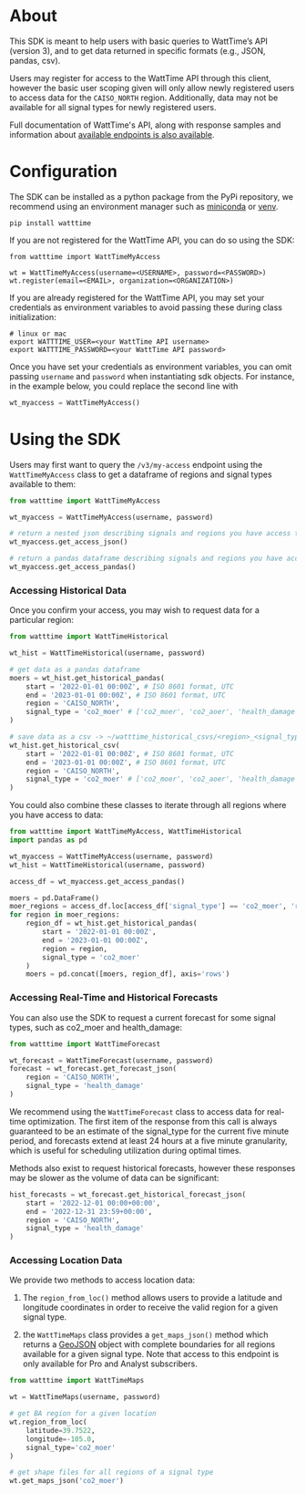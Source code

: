 # About
This SDK is meant to help users with basic queries to WattTime’s API (version 3), and to get data returned in specific formats (e.g., JSON, pandas, csv).

Users may register for access to the WattTime API through this client, however the basic user scoping given will only allow newly registered users to access data for the `CAISO_NORTH` region. Additionally, data may not be available for all signal types for newly registered users.

Full documentation of WattTime's API, along with response samples and information about [available endpoints is also available](https://docs.watttime.org/).

# Configuration
The SDK can be installed as a python package from the PyPi repository, we recommend using an environment manager such as [miniconda](https://docs.conda.io/projects/miniconda/en/latest/) or [venv](https://docs.python.org/3/library/venv.html).
```
pip install watttime
```

If you are not registered for the WattTime API, you can do so using the SDK:
```
from watttime import WattTimeMyAccess

wt = WattTimeMyAccess(username=<USERNAME>, password=<PASSWORD>)
wt.register(email=<EMAIL>, organization=<ORGANIZATION>)

```

If you are already registered for the WattTime API, you may set your credentials as environment variables to avoid passing these during class initialization:
```
# linux or mac
export WATTTIME_USER=<your WattTime API username>
export WATTTIME_PASSWORD=<your WattTime API password>
```

Once you have set your credentials as environment variables, you can omit passing `username` and `password` when instantiating sdk objects. For instance, in the example below, you could replace the second line with

```python
wt_myaccess = WattTimeMyAccess()
```

# Using the SDK
Users may first want to query the `/v3/my-access` endpoint using the `WattTimeMyAccess` class to get a dataframe of regions and signal types available to them:

```python
from watttime import WattTimeMyAccess

wt_myaccess = WattTimeMyAccess(username, password)

# return a nested json describing signals and regions you have access to
wt_myaccess.get_access_json()

# return a pandas dataframe describing signals and regions you have access to
wt_myaccess.get_access_pandas()
```

### Accessing Historical Data

Once you confirm your access, you may wish to request data for a particular region:

```python
from watttime import WattTimeHistorical

wt_hist = WattTimeHistorical(username, password)

# get data as a pandas dataframe
moers = wt_hist.get_historical_pandas(
    start = '2022-01-01 00:00Z', # ISO 8601 format, UTC
    end = '2023-01-01 00:00Z', # ISO 8601 format, UTC
    region = 'CAISO_NORTH',
    signal_type = 'co2_moer' # ['co2_moer', 'co2_aoer', 'health_damage', etc.]
)

# save data as a csv -> ~/watttime_historical_csvs/<region>_<signal_type>_<start>_<end>.csv
wt_hist.get_historical_csv(
    start = '2022-01-01 00:00Z', # ISO 8601 format, UTC
    end = '2023-01-01 00:00Z', # ISO 8601 format, UTC
    region = 'CAISO_NORTH',
    signal_type = 'co2_moer' # ['co2_moer', 'co2_aoer', 'health_damage', etc.]
)
```

You could also combine these classes to iterate through all regions where you have access to data:

```python
from watttime import WattTimeMyAccess, WattTimeHistorical
import pandas as pd

wt_myaccess = WattTimeMyAccess(username, password)
wt_hist = WattTimeHistorical(username, password)

access_df = wt_myaccess.get_access_pandas()

moers = pd.DataFrame()
moer_regions = access_df.loc[access_df['signal_type'] == 'co2_moer', 'region'].unique()
for region in moer_regions:
    region_df = wt_hist.get_historical_pandas(
        start = '2022-01-01 00:00Z',
        end = '2023-01-01 00:00Z',
        region = region,
        signal_type = 'co2_moer'
    )
    moers = pd.concat([moers, region_df], axis='rows')
```

### Accessing Real-Time and Historical Forecasts
You can also use the SDK to request a current forecast for some signal types, such as co2_moer and health_damage:

```python
from watttime import WattTimeForecast

wt_forecast = WattTimeForecast(username, password)
forecast = wt_forecast.get_forecast_json(
    region = 'CAISO_NORTH',
    signal_type = 'health_damage'
)

```
We recommend using the `WattTimeForecast` class to access data for real-time optimization. The first item of the response from this call is always guaranteed to be an estimate of the signal_type for the current five minute period, and forecasts extend at least 24 hours at a five minute granularity, which is useful for scheduling utilization during optimal times.

Methods also exist to request historical forecasts, however these responses may be slower as the volume of data can be significant:
```python
hist_forecasts = wt_forecast.get_historical_forecast_json(
    start = '2022-12-01 00:00+00:00',
    end = '2022-12-31 23:59+00:00',
    region = 'CAISO_NORTH',
    signal_type = 'health_damage'
)
```

### Accessing Location Data
We provide two methods to access location data:

1) The `region_from_loc()` method allows users to provide a latitude and longitude coordinates in order to receive the valid region for a given signal type.

2) the `WattTimeMaps` class provides a `get_maps_json()` method which returns a [GeoJSON](https://en.wikipedia.org/wiki/GeoJSON) object with complete boundaries for all regions available for a given signal type. Note that access to this endpoint is only available for Pro and Analyst subscribers. 

```python
from watttime import WattTimeMaps

wt = WattTimeMaps(username, password)

# get BA region for a given location
wt.region_from_loc(
    latitude=39.7522,
    longitude=-105.0,
    signal_type='co2_moer'
)

# get shape files for all regions of a signal type
wt.get_maps_json('co2_moer')
```
